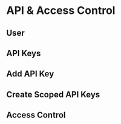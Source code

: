 # API & Access Control
## User
## API Keys
## Add API Key
## Create Scoped API Keys
## Access Control
